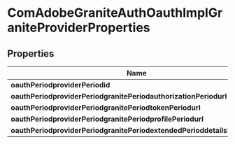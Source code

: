 
# ComAdobeGraniteAuthOauthImplGraniteProviderProperties

## Properties
Name | Type | Description | Notes
------------ | ------------- | ------------- | -------------
**oauthPeriodproviderPeriodid** | [**ConfigNodePropertyString**](ConfigNodePropertyString.md) |  |  [optional]
**oauthPeriodproviderPeriodgranitePeriodauthorizationPeriodurl** | [**ConfigNodePropertyString**](ConfigNodePropertyString.md) |  |  [optional]
**oauthPeriodproviderPeriodgranitePeriodtokenPeriodurl** | [**ConfigNodePropertyString**](ConfigNodePropertyString.md) |  |  [optional]
**oauthPeriodproviderPeriodgranitePeriodprofilePeriodurl** | [**ConfigNodePropertyString**](ConfigNodePropertyString.md) |  |  [optional]
**oauthPeriodproviderPeriodgranitePeriodextendedPerioddetailsPeriodurls** | [**ConfigNodePropertyString**](ConfigNodePropertyString.md) |  |  [optional]



